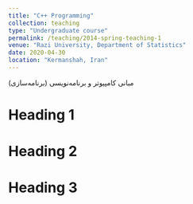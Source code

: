 ```yaml
---
title: "C++ Programming"
collection: teaching
type: "Undergraduate course"
permalink: /teaching/2014-spring-teaching-1
venue: "Razi University, Department of Statistics"
date: 2020-04-30
location: "Kermanshah, Iran"
---
```


مبانی کامپیوتر و برنامه‌نویسی (برنامه‌سازی)

Heading 1
======

Heading 2
======

Heading 3
======
